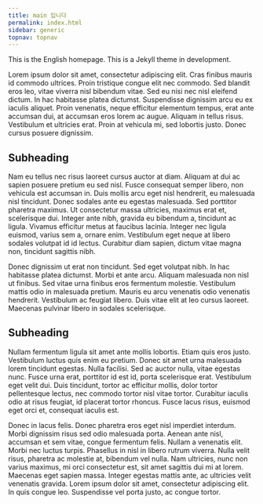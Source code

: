 ```yaml
---
title: main 입니다
permalink: index.html
sidebar: generic
topnav: topnav
---
```

<!-- 
<style>
body {
  background-image: url('/docs/images/bak.png'); /*사용된 이미지 경로*/
  background-color: #cccccc;
  background-repeat: no-repeat; /* 이미지를 반복하지 않음 */
  height: 0px; /* 지정된 높이를 설정한다 */
  background-position: center; /* 이미지 중심 */
  background-size: cover; /* 전체 컨테이너를 덮도록 배경 이미지 크기 조정*/
  position: relative;
} -->


This is the English homepage. This is a Jekyll theme in development.

Lorem ipsum dolor sit amet, consectetur adipiscing elit. Cras finibus mauris id commodo ultrices. Proin tristique congue elit nec commodo. Sed blandit eros leo, vitae viverra nisl bibendum vitae. Sed eu nisi nec nisl eleifend dictum. In hac habitasse platea dictumst. Suspendisse dignissim arcu eu ex iaculis aliquet. Proin venenatis, neque efficitur elementum tempus, erat ante accumsan dui, at accumsan eros lorem ac augue. Aliquam in tellus risus. Vestibulum et ultricies erat. Proin at vehicula mi, sed lobortis justo. Donec cursus posuere dignissim.

## Subheading

Nam eu tellus nec risus laoreet cursus auctor at diam. Aliquam at dui ac sapien posuere pretium eu sed nisl. Fusce consequat semper libero, non vehicula est accumsan in. Duis mollis arcu eget nisl hendrerit, eu malesuada nisl tincidunt. Donec sodales ante eu egestas malesuada. Sed porttitor pharetra maximus. Ut consectetur massa ultricies, maximus erat et, scelerisque dui. Integer ante nibh, gravida eu bibendum a, tincidunt ac ligula. Vivamus efficitur metus at faucibus lacinia. Integer nec ligula euismod, varius sem a, ornare enim. Vestibulum eget neque at libero sodales volutpat id id lectus. Curabitur diam sapien, dictum vitae magna non, tincidunt sagittis nibh.

Donec dignissim ut erat non tincidunt. Sed eget volutpat nibh. In hac habitasse platea dictumst. Morbi et ante arcu. Aliquam malesuada non nisl ut finibus. Sed vitae urna finibus eros fermentum molestie. Vestibulum mattis odio in malesuada pretium. Mauris eu arcu venenatis odio venenatis hendrerit. Vestibulum ac feugiat libero. Duis vitae elit at leo cursus laoreet. Maecenas pulvinar libero in sodales scelerisque.

## Subheading

Nullam fermentum ligula sit amet ante mollis lobortis. Etiam quis eros justo. Vestibulum luctus quis enim eu pretium. Donec sit amet urna malesuada lorem tincidunt egestas. Nulla facilisi. Sed ac auctor nulla, vitae egestas nunc. Fusce urna erat, porttitor id est id, porta scelerisque erat. Vestibulum eget velit dui. Duis tincidunt, tortor ac efficitur mollis, dolor tortor pellentesque lectus, nec commodo tortor nisl vitae tortor. Curabitur iaculis odio at risus feugiat, id placerat tortor rhoncus. Fusce lacus risus, euismod eget orci et, consequat iaculis est.

Donec in lacus felis. Donec pharetra eros eget nisl imperdiet interdum. Morbi dignissim risus sed odio malesuada porta. Aenean ante nisl, accumsan et sem vitae, congue fermentum felis. Nullam a venenatis elit. Morbi nec luctus turpis. Phasellus in nisl in libero rutrum viverra. Nulla velit risus, pharetra ac molestie at, bibendum vel nulla. Nam ultricies, nunc non varius maximus, mi orci consectetur est, sit amet sagittis dui mi at lorem. Maecenas eget sapien massa. Integer egestas mattis ante, ac ultricies velit venenatis gravida. Lorem ipsum dolor sit amet, consectetur adipiscing elit. In quis congue leo. Suspendisse vel porta justo, ac congue tortor.
